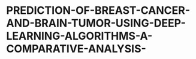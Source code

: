 # PREDICTION-OF-BREAST-CANCER-AND-BRAIN-TUMOR-USING-DEEP-LEARNING-ALGORITHMS-A-COMPARATIVE-ANALYSIS-